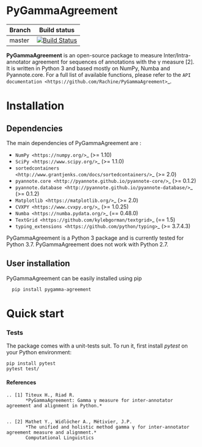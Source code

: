 PyGammaAgreement
=============

| Branch  | Build status                                                                                                                     |
|---------|----------------------------------------------------------------------------------------------------------------------------------|
| master  | [![Build Status](https://travis-ci.com/Rachine/PyGammaAgreement.svg?token=RBFAQCRfvbxdpaEByTFc&branch=master)](https://travis-ci.com/Rachine/PyGammaAgreement/)  |


**PyGammaAgreement** is an open-source package to measure Inter/Intra-annotator agreement for sequences of annotations with the γ measure [2]. It is written in Python 3 and based mostly on NumPy, Numba and Pyannote.core. For a full list of available functions, please refer to the `API documentation <https://github.com/Rachine/PyGammaAgreement>`_.

Installation
============

Dependencies
------------

The main dependencies of PyGammaAgreement are :

* `NumPy <https://numpy.org/>`_ (>= 1.10)
* `SciPy <https://www.scipy.org/>`_ (>= 1.1.0)
* `sortedcontainers <http://www.grantjenks.com/docs/sortedcontainers/>`_ (>= 2.0)
* `pyannote.core <http://pyannote.github.io/pyannote-core/>`_ (>= 0.1.2)
* `pyannote.database <http://pyannote.github.io/pyannote-database/>`_ (>= 0.1.2)
* `Matplotlib <https://matplotlib.org/>`_ (>= 2.0)
* `CVXPY <https://www.cvxpy.org/>`_ (>= 1.0.25)
* `Numba <https://numba.pydata.org/>`_ (== 0.48.0)
* `TextGrid <https://github.com/kylebgorman/textgrid>`_ (== 1.5)
* `typing_extensions <https://github.com/python/typing>`_ (>= 3.7.4.3)


PyGammaAgreement is a Python 3 package and is currently tested for Python 3.7. PyGammaAgreement does not work with Python 2.7.

User installation
-----------------

PyGammaAgreement can be easily installed using pip

```shell script
  pip install pygamma-agreement
```


Quick start
============


### Tests

The package comes with a unit-tests suit. To run it, first install *pytest* on your Python environment:

    pip install pytest
    pytest test/


#### References
    .. [1] Titeux H., Riad R.
           *PyGammaAgreement: Gamma γ measure for inter-annotator agreement and alignment in Python.*
           

    .. [2] Mathet Y., Widlöcher A., Métivier, J.P.
           *The unified and holistic method gamma γ for inter-annotator agreement measure and alignment.*
           Computational Linguistics
           
